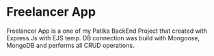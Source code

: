 # Freelancer App

Freelancer App is a one of my Patika BackEnd Project that created with  Express.Js with EJS temp. DB connection was build with Mongoose, MongoDB and performs all CRUD operations. 

